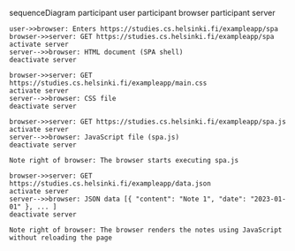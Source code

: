 sequenceDiagram
    participant user
    participant browser
    participant server

    user->>browser: Enters https://studies.cs.helsinki.fi/exampleapp/spa
    browser->>server: GET https://studies.cs.helsinki.fi/exampleapp/spa
    activate server
    server-->>browser: HTML document (SPA shell)
    deactivate server

    browser->>server: GET https://studies.cs.helsinki.fi/exampleapp/main.css
    activate server
    server-->>browser: CSS file
    deactivate server

    browser->>server: GET https://studies.cs.helsinki.fi/exampleapp/spa.js
    activate server
    server-->>browser: JavaScript file (spa.js)
    deactivate server

    Note right of browser: The browser starts executing spa.js

    browser->>server: GET https://studies.cs.helsinki.fi/exampleapp/data.json
    activate server
    server-->>browser: JSON data [{ "content": "Note 1", "date": "2023-01-01" }, ... ]
    deactivate server

    Note right of browser: The browser renders the notes using JavaScript without reloading the page
